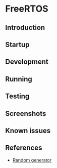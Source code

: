 # FreeRTOS

## Introduction

## Startup

## Development

## Running

## Testing

## Screenshots

## Known issues

## References
- [Random generator](https://github.com/istarc/freertos/blob/master/FreeRTOS/Demo/CORTEX_A5_SAMA5D3x_Xplained_IAR/AtmelFiles/libboard_sama5d3x-ek/source/rand.c)